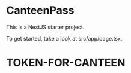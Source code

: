 # CanteenPass

This is a NextJS starter project.

To get started, take a look at src/app/page.tsx.
# TOKEN-FOR-CANTEEN
